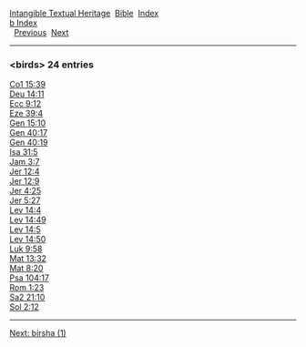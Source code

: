 [Intangible Textual Heritage](../../index)  [Bible](../index) 
[Index](index)   
[b Index](_b_)  
  [Previous](c01450)  [Next](c01452) 

------------------------------------------------------------------------

### &lt;birds&gt; 24 entries

[Co1 15:39](../kjv/co1015.htm#039)  
[Deu 14:11](../kjv/deu014.htm#011)  
[Ecc 9:12](../kjv/ecc009.htm#012)  
[Eze 39:4](../kjv/eze039.htm#004)  
[Gen 15:10](../kjv/gen015.htm#010)  
[Gen 40:17](../kjv/gen040.htm#017)  
[Gen 40:19](../kjv/gen040.htm#019)  
[Isa 31:5](../kjv/isa031.htm#005)  
[Jam 3:7](../kjv/jam003.htm#007)  
[Jer 12:4](../kjv/jer012.htm#004)  
[Jer 12:9](../kjv/jer012.htm#009)  
[Jer 4:25](../kjv/jer004.htm#025)  
[Jer 5:27](../kjv/jer005.htm#027)  
[Lev 14:4](../kjv/lev014.htm#004)  
[Lev 14:49](../kjv/lev014.htm#049)  
[Lev 14:5](../kjv/lev014.htm#005)  
[Lev 14:50](../kjv/lev014.htm#050)  
[Luk 9:58](../kjv/luk009.htm#058)  
[Mat 13:32](../kjv/mat013.htm#032)  
[Mat 8:20](../kjv/mat008.htm#020)  
[Psa 104:17](../kjv/psa104.htm#017)  
[Rom 1:23](../kjv/rom001.htm#023)  
[Sa2 21:10](../kjv/sa2021.htm#010)  
[Sol 2:12](../kjv/sol002.htm#012)  

------------------------------------------------------------------------

[Next: birsha (1)](c01452)
